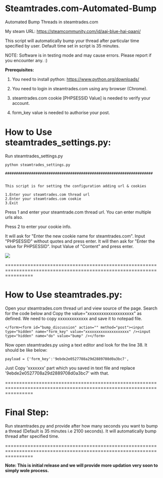 Steamtrades.com-Automated-Bump
==============================

Automated Bump Threads in steamtrades.com

My steam URL: https://steamcommunity.com/id/aaj-blue-hai-paani/

This script will automatically bump your thread after particular time specified by user. Default time set in script is 35 minutes.

NOTE: Software is in testing mode and may cause errors. Please report if you encounter any. :)

**Prerequisites:**

1) You need to install python: https://www.python.org/downloads/

2) You need to login in steamtrades.com using any browser (Chrome).

3) steamtrades.com cookie [PHPSESSID Value] is needed to verify your account.

4) form_key value is needed to authorise your post.


**How to Use steamtrades_settings.py:**
======================================================================================================================
Run steamtrades_settings.py
```
python steamtrades_settings.py

####################################################################


This script is for setting the configuration adding url & cookies

1.Enter your steamtrades.com thread url
2.Enter your steamtrades.com cookie
3.Exit
```

Press 1 and enter your steamtrade.com thread url. You can enter multiple urls also.

Press 2 to enter your cookie info.

It will ask for "Enter the new cookie name for steamtrades.com". Input "PHPSESSID" without quotes and press enter.
It will then ask for "Enter the value for PHPSESSID". Input Value of "Content" and press enter.

![](http://s17.postimg.org/gccyqf2z3/Untitled.png)

======================================================================================================================

**How to Use steamtrades.py:**
======================================================================================================================
Open your steamtrades.com thread url and view source of the page. Search for the code below and Copy the value="xxxxxxxxxxxxxxxxxxxx" as defined. We need to copy xxxxxxxxxxxxx and save it to notepad file.

```
</form><form id="bump_discussion" action="" method="post"><input type="hidden" name="form_key" value="xxxxxxxxxxxxxxxxxxxx" /><input type="hidden" name="do" value="bump" /></form>	
```

Now open steamtrades.py using a text editor and look for the line 38. It should be like below:

```
payload = {'form_key':'9ebde2e0527708a29d2889708d0a3bc7', 
```

Just Copy 'xxxxxxx' part which you saved in text file and replace '9ebde2e0527708a29d2889708d0a3bc7' with that.

======================================================================================================================

**Final Step:**
======================================================================================================================
Run steamtrades.py and provide after how many seconds you want to bump a thread (Default is 35 minutes i.e 2100 seconds). It will automatically bump thread after specified time.

======================================================================================================================

**Note: This is initial release and we will provide more updation very soon to simply wole process.**


